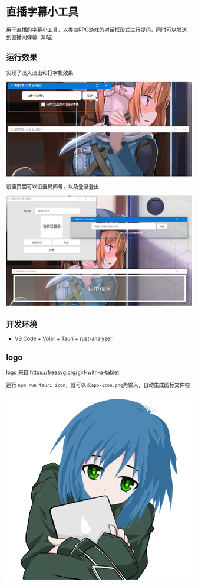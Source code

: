 # 直播字幕小工具

用于直播的字幕小工具，以类似RPG游戏的对话框形式进行提词，同时可以发送到直播间弹幕（B站）

## 运行效果

实现了淡入淡出和打字机效果

![gif录像](./media/screen_shot.gif)

设置页面可以设置房间号，以及登录登出

![截图](./media/screen_shot.jpg)

## 开发环境

- [VS Code](https://code.visualstudio.com/) + [Volar](https://marketplace.visualstudio.com/items?itemName=Vue.volar) + [Tauri](https://marketplace.visualstudio.com/items?itemName=tauri-apps.tauri-vscode) + [rust-analyzer](https://marketplace.visualstudio.com/items?itemName=rust-lang.rust-analyzer)

## logo

logo 来自 https://freesvg.org/girl-with-a-tablet

运行 `npm run tauri icon`，就可以以`app-icon.png`为输入，自动生成图标文件啦

![logo](./logo.svg)


